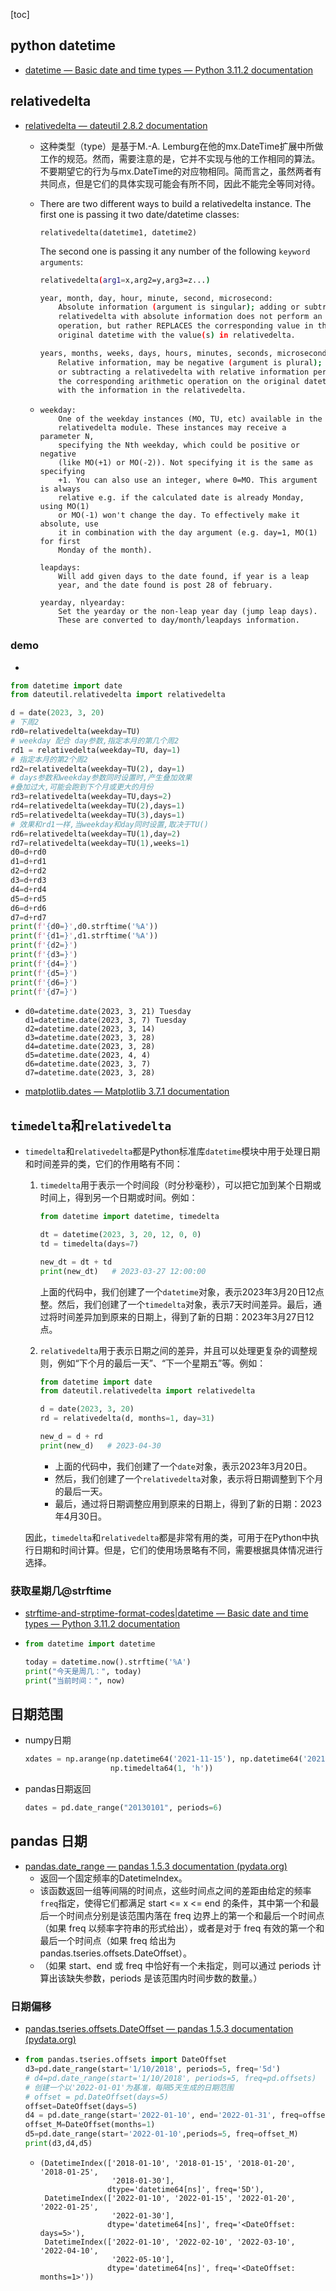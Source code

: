 [toc]

## python datetime

- [datetime — Basic date and time types — Python 3.11.2 documentation](https://docs.python.org/3/library/datetime.html)

## relativedelta

- [relativedelta — dateutil 2.8.2 documentation](https://dateutil.readthedocs.io/en/stable/relativedelta.html)

  - 这种类型（type）是基于M.-A. Lemburg在他的mx.DateTime扩展中所做工作的规范。然而，需要注意的是，它并不实现与他的工作相同的算法。不要期望它的行为与mx.DateTime的对应物相同。简而言之，虽然两者有共同点，但是它们的具体实现可能会有所不同，因此不能完全等同对待。

  - There are two different ways to build a relativedelta instance. The first one is passing it two date/datetime classes:

    ```
    relativedelta(datetime1, datetime2)
    ```

    The second one is passing it any number of the following `keyword arguments`:

    ```bash
    relativedelta(arg1=x,arg2=y,arg3=z...)
    
    year, month, day, hour, minute, second, microsecond:
        Absolute information (argument is singular); adding or subtracting a
        relativedelta with absolute information does not perform an arithmetic
        operation, but rather REPLACES the corresponding value in the
        original datetime with the value(s) in relativedelta.
    
    years, months, weeks, days, hours, minutes, seconds, microseconds:
        Relative information, may be negative (argument is plural); adding
        or subtracting a relativedelta with relative information performs
        the corresponding arithmetic operation on the original datetime value
        with the information in the relativedelta.
    
    
    ```

  - ```
    weekday: 
        One of the weekday instances (MO, TU, etc) available in the
        relativedelta module. These instances may receive a parameter N,
        specifying the Nth weekday, which could be positive or negative
        (like MO(+1) or MO(-2)). Not specifying it is the same as specifying
        +1. You can also use an integer, where 0=MO. This argument is always
        relative e.g. if the calculated date is already Monday, using MO(1)
        or MO(-1) won't change the day. To effectively make it absolute, use
        it in combination with the day argument (e.g. day=1, MO(1) for first
        Monday of the month).
    
    leapdays:
        Will add given days to the date found, if year is a leap
        year, and the date found is post 28 of february.
    
    yearday, nlyearday:
        Set the yearday or the non-leap year day (jump leap days).
        These are converted to day/month/leapdays information.
    ```

### demo

- 

  ```python
  from datetime import date
  from dateutil.relativedelta import relativedelta
  
  d = date(2023, 3, 20)
  # 下周2
  rd0=relativedelta(weekday=TU)
  # weekday 配合 day参数,指定本月的第几个周2
  rd1 = relativedelta(weekday=TU, day=1)
  # 指定本月的第2个周2
  rd2=relativedelta(weekday=TU(2), day=1)
  # days参数和weekday参数同时设置时,产生叠加效果
  #叠加过大,可能会跑到下个月或更大的月份
  rd3=relativedelta(weekday=TU,days=2)
  rd4=relativedelta(weekday=TU(2),days=1)
  rd5=relativedelta(weekday=TU(3),days=1)
  # 效果和rd1一样,当weekday和day同时设置,取决于TU()
  rd6=relativedelta(weekday=TU(1),day=2)
  rd7=relativedelta(weekday=TU(1),weeks=1)
  d0=d+rd0
  d1=d+rd1
  d2=d+rd2
  d3=d+rd3
  d4=d+rd4
  d5=d+rd5
  d6=d+rd6
  d7=d+rd7
  print(f'{d0=}',d0.strftime('%A'))
  print(f'{d1=}',d1.strftime('%A'))  
  print(f'{d2=}')
  print(f'{d3=}')
  print(f'{d4=}')
  print(f'{d5=}')
  print(f'{d6=}')
  print(f'{d7=}')
  ```

- ```
  d0=datetime.date(2023, 3, 21) Tuesday
  d1=datetime.date(2023, 3, 7) Tuesday
  d2=datetime.date(2023, 3, 14)
  d3=datetime.date(2023, 3, 28)
  d4=datetime.date(2023, 3, 28)
  d5=datetime.date(2023, 4, 4)
  d6=datetime.date(2023, 3, 7)
  d7=datetime.date(2023, 3, 28)
  ```

  

- [matplotlib.dates — Matplotlib 3.7.1 documentation](https://matplotlib.org/stable/api/dates_api.html#matplotlib.dates.relativedelta)



## `timedelta`和`relativedelta`

- `timedelta`和`relativedelta`都是Python标准库`datetime`模块中用于处理日期和时间差异的类，它们的作用略有不同：

  1. `timedelta`用于表示一个时间段（时分秒毫秒），可以把它加到某个日期或时间上，得到另一个日期或时间。例如：

     ```python
     from datetime import datetime, timedelta
     
     dt = datetime(2023, 3, 20, 12, 0, 0)
     td = timedelta(days=7)
     
     new_dt = dt + td
     print(new_dt)   # 2023-03-27 12:00:00
     ```

     上面的代码中，我们创建了一个`datetime`对象，表示2023年3月20日12点整。然后，我们创建了一个`timedelta`对象，表示7天时间差异。最后，通过将时间差异加到原来的日期上，得到了新的日期：2023年3月27日12点。

  2. `relativedelta`用于表示日期之间的差异，并且可以处理更复杂的调整规则，例如“下个月的最后一天”、“下一个星期五”等。例如：

     ```python
     from datetime import date
     from dateutil.relativedelta import relativedelta
     
     d = date(2023, 3, 20)
     rd = relativedelta(d, months=1, day=31)
     
     new_d = d + rd
     print(new_d)   # 2023-04-30
     ```

     - 上面的代码中，我们创建了一个`date`对象，表示2023年3月20日。
     - 然后，我们创建了一个`relativedelta`对象，表示将日期调整到下个月的最后一天。
     - 最后，通过将日期调整应用到原来的日期上，得到了新的日期：2023年4月30日。

  因此，`timedelta`和`relativedelta`都是非常有用的类，可用于在Python中执行日期和时间计算。但是，它们的使用场景略有不同，需要根据具体情况进行选择。



### 获取星期几@strftime

- [strftime-and-strptime-format-codes|datetime — Basic date and time types — Python 3.11.2 documentation](https://docs.python.org/3/library/datetime.html#strftime-and-strptime-format-codes)

- ```python
  from datetime import datetime
  
  today = datetime.now().strftime('%A')
  print("今天是周几：", today)
  print("当前时间：", now)
  ```

  

## 日期范围

- numpy日期

  ```python
  xdates = np.arange(np.datetime64('2021-11-15'), np.datetime64('2021-12-25'),
                     np.timedelta64(1, 'h'))
  ```

  

- pandas日期返回

  ```python
  dates = pd.date_range("20130101", periods=6)
  ```

## pandas 日期

- [pandas.date_range — pandas 1.5.3 documentation (pydata.org)](https://pandas.pydata.org/docs/reference/api/pandas.date_range.html#pandas.date_range)
  - 返回一个固定频率的DatetimeIndex。 
  - 该函数返回一组等间隔的时间点，这些时间点之间的差距由给定的频率`freq`指定，使得它们都满足 start <= x <= end 的条件，其中第一个和最后一个时间点分别是该范围内落在 freq 边界上的第一个和最后一个时间点（如果 freq 以频率字符串的形式给出），或者是对于 freq 有效的第一个和最后一个时间点（如果 freq 给出为 pandas.tseries.offsets.DateOffset）。 
  - （如果 start、end 或 freq 中恰好有一个未指定，则可以通过 periods 计算出该缺失参数，periods 是该范围内时间步数的数量。）

### 日期偏移

- [pandas.tseries.offsets.DateOffset — pandas 1.5.3 documentation (pydata.org)](https://pandas.pydata.org/docs/reference/api/pandas.tseries.offsets.DateOffset.html)

- ```python
  from pandas.tseries.offsets import DateOffset
  d3=pd.date_range(start='1/10/2018', periods=5, freq='5d')
  # d4=pd.date_range(start='1/10/2018', periods=5, freq=pd.offsets)
  # 创建一个以'2022-01-01'为基准，每隔5天生成的日期范围
  # offset = pd.DateOffset(days=5)
  offset=DateOffset(days=5)
  d4 = pd.date_range(start='2022-01-10', end='2022-01-31', freq=offset)
  offset_M=DateOffset(months=1)
  d5=pd.date_range(start='2022-01-10',periods=5, freq=offset_M)
  print(d3,d4,d5)
  
  ```

  - ```
    (DatetimeIndex(['2018-01-10', '2018-01-15', '2018-01-20', '2018-01-25',
                    '2018-01-30'],
                   dtype='datetime64[ns]', freq='5D'),
     DatetimeIndex(['2022-01-10', '2022-01-15', '2022-01-20', '2022-01-25',
                    '2022-01-30'],
                   dtype='datetime64[ns]', freq='<DateOffset: days=5>'),
     DatetimeIndex(['2022-01-10', '2022-02-10', '2022-03-10', '2022-04-10',
                    '2022-05-10'],
                   dtype='datetime64[ns]', freq='<DateOffset: months=1>'))
    ```

